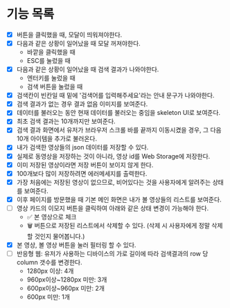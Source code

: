 # 기능 목록

- [x] 버튼을 클릭했을 때, 모달이 띄워져야한다.
- [x] 다음과 같은 상황이 일어났을 때 모달 꺼져야한다.
  - 바깥을 클릭했을 때
  - ESC를 눌렀을 때
- [x] 다음과 같은 상황이 일어났을 때 검색 결과가 나와야한다.
  - 엔터키를 눌렀을 때
  - 검색 버튼을 눌렀을 때
- [x] 검색칸이 빈칸일 때 밑에 '검색어를 입력해주세요'라는 안내 문구가 나와야한다.
- [x] 검색 결과가 없는 경우 결과 없음 이미지를 보여준다.
- [x] 데이터를 불러오는 동안 현재 데이터를 불러오는 중임을 skeleton UI로 보여준다.
- [x] 최초 검색 결과는 10개까지만 보여준다.
- [x] 검색 결과 화면에서 유저가 브라우저 스크롤 바를 끝까지 이동시켰을 경우, 그 다음 10개 아이템을 추가로 불러온다.
- [x] 내가 검색한 영상들의 json 데이터를 저장할 수 있다.
- [x] 실제로 동영상을 저장하는 것이 아니라, 영상 id를 Web Storage에 저장한다.
- [x] 이미 저장된 영상이라면 저장 버튼이 보이지 않게 한다.
- [x] 100개보다 많이 저장하려면 에러메세지를 출력한다.
- [x] 가장 처음에는 저장된 영상이 없으므로, 비어있다는 것을 사용자에게 알려주는 상태를 보여준다.
- [x] 이후 페이지를 방문했을 때 기본 메인 화면은 내가 볼 영상들의 리스트를 보여준다.
- [ ] 영상 카드의 이모지 버튼을 클릭하여 아래와 같은 상태 변경이 가능해야 한다.
  - ✅ 본 영상으로 체크
  - 🗑️ 버튼으로 저장된 리스트에서 삭제할 수 있다. (삭제 시 사용자에게 정말 삭제할 것인지 물어봅니다.)
- [x] 본 영상, 볼 영상 버튼을 눌러 필터링 할 수 있다.
- [ ] 반응형 웹: 유저가 사용하는 디바이스의 가로 길이에 따라 검색결과의 row 당 column 갯수를 변경한다.
  - 1280px 이상: 4개
  - 960px이상~1280px 미만: 3개
  - 600px이상~960px 미만: 2개
  - 600px 미만: 1개
